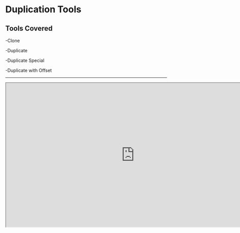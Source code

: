 # Duplication Tools

<h2>Tools Covered</h2>
<p>-Clone</p>
<p>-Duplicate</p>
<p>-Duplicate Special</p>
<p>-Duplicate with Offset</p>
<hr>
<p><iframe src="https://www.youtube.com/embed/JffgmFlE5a0?rel=0" width="800" height="450" allowfullscreen="allowfullscreen" allow="accelerometer; autoplay; clipboard-write; encrypted-media; gyroscope; picture-in-picture"></iframe></p>
<p>&nbsp;</p>